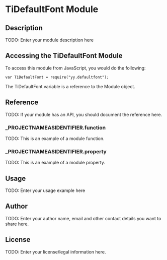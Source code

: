 # TiDefaultFont Module

## Description

TODO: Enter your module description here

## Accessing the TiDefaultFont Module

To access this module from JavaScript, you would do the following:

	var TiDefaultFont = require("yy.defaultfont");

The TiDefaultFont variable is a reference to the Module object.	

## Reference

TODO: If your module has an API, you should document
the reference here.

### ___PROJECTNAMEASIDENTIFIER__.function

TODO: This is an example of a module function.

### ___PROJECTNAMEASIDENTIFIER__.property

TODO: This is an example of a module property.

## Usage

TODO: Enter your usage example here

## Author

TODO: Enter your author name, email and other contact
details you want to share here. 

## License

TODO: Enter your license/legal information here.
